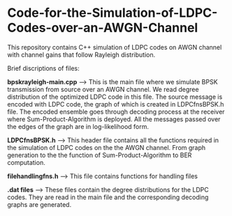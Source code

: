 # Code-for-the-Simulation-of-LDPC-Codes-over-an-AWGN-Channel
This repository contains C++ simulation of LDPC codes on AWGN channel with channel gains that follow Rayleigh distribution.

Brief discriptions of files:

**bpskrayleigh-main.cpp** --> This is the main file where we simulate BPSK transmission from source over an AWGN channel.
We read degree distribution of the optimized LDPC code in this file. The source message is encoded with LDPC code,
the graph of which is created in LDPCfnsBPSK.h file. The encoded ensemble goes through decoding process at the receiver
where Sum-Product-Algorithm is deployed. All the messages passed over the edges of the graph are in log-likelihood form.

**LDPCfnsBPSK.h** --> This header file contains all the functions required in the simulation of LDPC codes on the the AWGN
channel. From graph generation to the the function of Sum-Product-Algorithm to BER computation.

**filehandlingfns.h** --> This file contains functions for handling files

**.dat files** --> These files contain the degree distributions for the LDPC codes. They are read in the main file and
the corresponding decoding graphs are generated.
